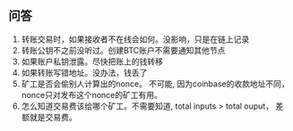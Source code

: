 ## 问答

1. 转账交易时，如果接收者不在线会如何。没影响，只是在链上记录
2. 转账公钥不之前没听过。创建BTC账户不需要通知其他节点
3. 如果账户私钥泄露。尽快把账上的钱转移
4. 如果转账写错地址。没办法，钱丢了
5. 矿工是否会偷别人计算出的nonce。 不可能, 因为coinbase的收款地址不同，nonce只对发布这个nonce的矿工有用。
6. 怎么知道交易费该给哪个矿工。不需要知道, total inputs > total ouput， 差额就是交易费。





